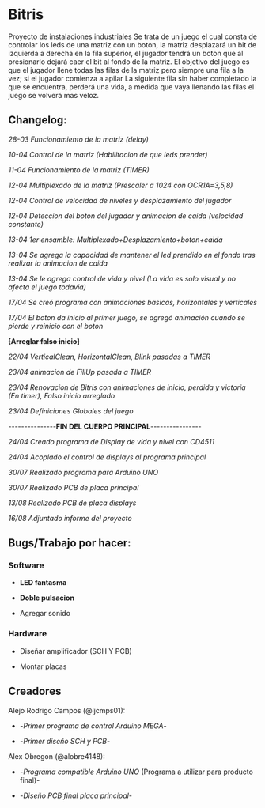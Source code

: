 ﻿# Bitris
Proyecto de instalaciones industriales
Se trata de un juego el cual consta de controlar los leds de una matriz con un boton, la matriz desplazará un bit de izquierda a derecha 
en la fila superior, el jugador tendrá un boton que al presionarlo dejará caer el bit al fondo de la matriz.
El objetivo del juego es que el jugador llene todas las filas de la matriz pero siempre una fila a la vez; si el jugador comienza a apilar
La siguiente fila sin haber completado la que se encuentra, perderá una vida, a medida que vaya llenando las filas el juego se volverá mas
veloz.

## Changelog:

_28-03 Funcionamiento de la matriz (delay)_

_10-04 Control de la matriz (Habilitacion de que leds prender)_

_11-04 Funcionamiento de la matriz (TIMER)_

_12-04 Multiplexado de la matriz (Prescaler a 1024 con OCR1A=3,5,8)_

_12-04 Control de velocidad de niveles y desplazamiento del jugador_

_12-04 Deteccion del boton del jugador y animacion de caida (velocidad constante)_

_13-04 1er ensamble: Multiplexado+Desplazamiento+boton+caida_

_13-04 Se agrega la capacidad de mantener el led prendido en el fondo tras realizar la animacion de caida_

_13-04 Se le agrega control de vida y nivel (La vida es solo visual y no afecta el juego todavia)_

_17/04 Se creó programa con animaciones basicas, horizontales y verticales_

_17/04 El boton da inicio al primer juego, se agregó animación cuando se pierde y reinicio con el boton_

~~**[Arreglar falso inicio]**~~

_22/04 VerticalClean, HorizontalClean, Blink pasadas a TIMER_

_23/04 animacion de FillUp pasada a TIMER_

_23/04 Renovacion de Bitris con animaciones de inicio, perdida y victoria (En timer), Falso inicio arreglado_

_23/04 Definiciones Globales del juego_

---------------**FIN DEL CUERPO PRINCIPAL**----------------

_24/04 Creado programa de Display de vida y nivel con CD4511_

_24/04 Acoplado el control de displays al programa principal_

_30/07 Realizado programa para Arduino UNO_

_30/07 Realizado PCB de placa principal_

_13/08 Realizado PCB de placa displays_

_16/08 Adjuntado informe del proyecto_

## Bugs/Trabajo por hacer:

### Software 

* **LED fantasma**

* **Doble pulsacion**

* Agregar sonido

### Hardware 

* Diseñar amplificador (SCH Y PCB)

* Montar placas

## Creadores

Alejo Rodrigo Campos (@ljcmps01):

* -_Primer programa de control Arduino MEGA_-

* -_Primer diseño SCH y PCB_-


Alex Obregon (@alobre4148):

* -_Programa compatible Arduino UNO_ (Programa a utilizar para producto final)-

* -_Diseño PCB final placa principal_-